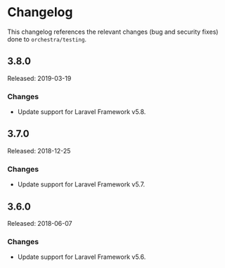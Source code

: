 # Changelog

This changelog references the relevant changes (bug and security fixes) done to `orchestra/testing`.

## 3.8.0

Released: 2019-03-19

### Changes

* Update support for Laravel Framework v5.8.

## 3.7.0

Released: 2018-12-25

### Changes

* Update support for Laravel Framework v5.7.

## 3.6.0

Released: 2018-06-07

### Changes

* Update support for Laravel Framework v5.6.
